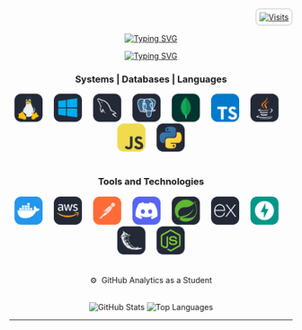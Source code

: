 <!-- Welcome im miguel mendoza -->
<!-- Contador de visitas con diseño mejorado -->
<div align="right">
  <a href="https://github.com/MigueMendz">
    <img src="https://komarev.com/ghpvc/?username=MigueMendz&label=views&color=gray&style=for-the-badge&labelColor=black" alt="Visits" style="border: 2px solid #ddd; border-radius: 8px; padding: 5px;" />
  </a>
</div>

<div align="center">
 
[![Typing SVG](https://readme-typing-svg.demolab.com?font=Roboto&size=27&letterSpacing=3px&duration=1&pause=1&color=F7F7F7&center=true&vCenter=true&multiline=true&repeat=false&width=435&lines=I'm+Miguel+Mendoza)](https://git.io/typing-svg)
</div>
<div align="center">
 
[![Typing SVG](https://readme-typing-svg.demolab.com?font=Fira+Code&size=24&duration=2400&pause=2400&color=F7F7F7&center=true&width=435&lines=Student+in+Software;Backend+Specialty)](https://git.io/typing-svg)

</div>

<h3 align="center">Systems | Databases | Languages</h3>
<div align="center">
  <img src="https://github.com/MigueMendz/MigueMendz/blob/migueDEV/images/Linux.svg" alt="Linux" width="50">
  <img width="12" />
  <img src="https://github.com/MigueMendz/MigueMendz/blob/migueDEV/images/Windows.svg" alt="Windows" width="50">
  <img width="12" />
  <img src="https://github.com/MigueMendz/MigueMendz/blob/migueDEV/images/MySQL.svg" alt="MySQL" width="50">
  <img width="12" />
  <img src="https://github.com/MigueMendz/MigueMendz/blob/migueDEV/images/PostgreSQL.svg" alt="PostgreSQL" width="50">
  <img width="12" />
  <img src="https://github.com/MigueMendz/MigueMendz/blob/migueDEV/images/MongoDB.svg" alt="MongoDB" width="50">
  <img width="12" />
  <img src="https://github.com/MigueMendz/MigueMendz/blob/migueDEV/images/TypeScript.svg" alt="TypeScript" width="50">
  <img width="12" />
  <img src="https://github.com/MigueMendz/MigueMendz/blob/migueDEV/images/Java.svg" alt="Java" width="50">
  <img width="12" />
  <img src="https://github.com/MigueMendz/MigueMendz/blob/migueDEV/images/JavaScript.svg" alt="JavaScript" width="50">
  <img width="12" />
  <img src="https://github.com/MigueMendz/MigueMendz/blob/migueDEV/images/Python.svg" alt="Python" width="50">
</div>
<br>
<h3 align="center">Tools and Technologies</h3>
<div align="center">
  <img src="https://github.com/MigueMendz/MigueMendz/blob/migueDEV/images/Docker.svg" alt="Docker" width="50">
  <img width="12" />
  <img src="https://github.com/MigueMendz/MigueMendz/blob/migueDEV/images/Aws.svg" alt="AWS" width="50">
  <img width="12" />
  <img src="https://github.com/MigueMendz/MigueMendz/blob/migueDEV/images/Postman.svg" alt="Postman" width="50">
  <img width="12" />
  <img src="https://github.com/MigueMendz/MigueMendz/blob/migueDEV/images/Discord.svg" alt="Discord" width="50">
  <img width="12" />
  <img src="https://github.com/MigueMendz/MigueMendz/blob/migueDEV/images/Spring.svg" alt="Spring" width="50">
  <img width="12" />
  <img src="https://github.com/MigueMendz/MigueMendz/blob/migueDEV/images/ExpressJS.svg" alt="ExpressJS" width="50">
  <img width="12" />
  <img src="https://github.com/MigueMendz/MigueMendz/blob/migueDEV/images/FastAPI.svg" alt="FastAPI" width="50">
  <img width="12" />
  <img src="https://github.com/MigueMendz/MigueMendz/blob/migueDEV/images/Flask.svg" alt="Flask" width="50">
  <img width="12" />
  <img src="https://github.com/MigueMendz/MigueMendz/blob/migueDEV/images/NodeJS.svg" alt="NodeJS" width="50">
</div>
<br>
<br>
<div align="center">
⚙️ &nbsp;GitHub Analytics as a Student
<p align='center'>
 <br>
<img height="180em" src="https://github-readme-stats.vercel.app/api?username=MigueMendz&show_icons=true&theme=github_dark" alt="GitHub Stats">
  <img height="180em" src="https://github-readme-stats.vercel.app/api/top-langs/?username=MigueMendz&layout=compact&langs_count=8&theme=github_dark" alt="Top Languages">
</p>
<hr>
</div>
